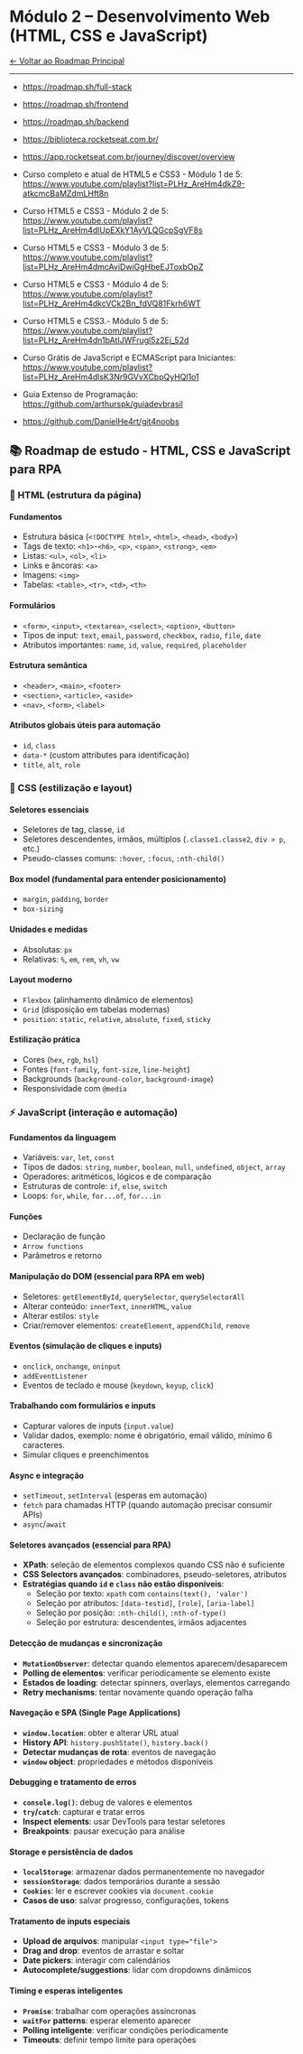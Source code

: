 # Módulo 2 – Desenvolvimento Web (HTML, CSS e JavaScript)

[← Voltar ao Roadmap Principal](./README.md)

---

- https://roadmap.sh/full-stack
- https://roadmap.sh/frontend
- https://roadmap.sh/backend

- https://biblioteca.rocketseat.com.br/
- https://app.rocketseat.com.br/journey/discover/overview

- Curso completo e atual de HTML5 e CSS3 - Módulo 1 de 5: https://www.youtube.com/playlist?list=PLHz_AreHm4dkZ9-atkcmcBaMZdmLHft8n
- Curso HTML5 e CSS3 - Módulo 2 de 5: https://www.youtube.com/playlist?list=PLHz_AreHm4dlUpEXkY1AyVLQGcpSgVF8s
- Curso HTML5 e CSS3 - Módulo 3 de 5: https://www.youtube.com/playlist?list=PLHz_AreHm4dmcAviDwiGgHbeEJToxbOpZ
- Curso HTML5 e CSS3 - Módulo 4 de 5: https://www.youtube.com/playlist?list=PLHz_AreHm4dkcVCk2Bn_fdVQ81Fkrh6WT
- Curso HTML5 e CSS3.- Módulo 5 de 5: https://www.youtube.com/playlist?list=PLHz_AreHm4dn1bAtIJWFrugl5z2Ej_52d
- Curso Grátis de JavaScript e ECMAScript para Iniciantes: https://www.youtube.com/playlist?list=PLHz_AreHm4dlsK3Nr9GVvXCbpQyHQl1o1


- Guia Extenso de Programação: https://github.com/arthurspk/guiadevbrasil
- https://github.com/DanielHe4rt/git4noobs

## 📚 Roadmap de estudo - HTML, CSS e JavaScript para RPA

### 📌 HTML (estrutura da página)

#### Fundamentos
- Estrutura básica (`<!DOCTYPE html>`, `<html>`, `<head>`, `<body>`)
- Tags de texto: `<h1>`-`<h6>`, `<p>`, `<span>`, `<strong>`, `<em>`
- Listas: `<ul>`, `<ol>`, `<li>`
- Links e âncoras: `<a>`
- Imagens: `<img>`
- Tabelas: `<table>`, `<tr>`, `<td>`, `<th>`

#### Formulários
- `<form>`, `<input>`, `<textarea>`, `<select>`, `<option>`, `<button>`
- Tipos de input: `text`, `email`, `password`, `checkbox`, `radio`, `file`, `date`
- Atributos importantes: `name`, `id`, `value`, `required`, `placeholder`

#### Estrutura semântica
- `<header>`, `<main>`, `<footer>`
- `<section>`, `<article>`, `<aside>`
- `<nav>`, `<form>`, `<label>`

#### Atributos globais úteis para automação
- `id`, `class`
- `data-*` (custom attributes para identificação)
- `title`, `alt`, `role`

### 🎨 CSS (estilização e layout)

#### Seletores essenciais
- Seletores de tag, classe, `id`
- Seletores descendentes, irmãos, múltiplos (`.classe1.classe2`, `div > p`, etc.)
- Pseudo-classes comuns: `:hover`, `:focus`, `:nth-child()`

#### Box model (fundamental para entender posicionamento)
- `margin`, `padding`, `border`
- `box-sizing`

#### Unidades e medidas
- Absolutas: `px`
- Relativas: `%`, `em`, `rem`, `vh`, `vw`

#### Layout moderno
- `Flexbox` (alinhamento dinâmico de elementos)
- `Grid` (disposição em tabelas modernas)
- `position`: `static`, `relative`, `absolute`, `fixed`, `sticky`

#### Estilização prática
- Cores (`hex`, `rgb`, `hsl`)
- Fontes (`font-family`, `font-size`, `line-height`)
- Backgrounds (`background-color`, `background-image`)
- Responsividade com `@media`

### ⚡ JavaScript (interação e automação)

#### Fundamentos da linguagem
- Variáveis: `var`, `let`, `const`
- Tipos de dados: `string`, `number`, `boolean`, `null`, `undefined`, `object`, `array`
- Operadores: aritméticos, lógicos e de comparação
- Estruturas de controle: `if`, `else`, `switch`
- Loops: `for`, `while`, `for...of`, `for...in`

#### Funções
- Declaração de função
- `Arrow functions`
- Parâmetros e retorno

#### Manipulação do DOM (essencial para RPA em web)
- Seletores: `getElementById`, `querySelector`, `querySelectorAll`
- Alterar conteúdo: `innerText`, `innerHTML`, `value`
- Alterar estilos: `style`
- Criar/remover elementos: `createElement`, `appendChild`, `remove`

#### Eventos (simulação de cliques e inputs)
- `onclick`, `onchange`, `oninput`
- `addEventListener`
- Eventos de teclado e mouse (`keydown`, `keyup`, `click`)

#### Trabalhando com formulários e inputs
- Capturar valores de inputs (`input.value`)
- Validar dados, exemplo: nome é obrigatório, email válido, mínimo 6 caracteres.
- Simular cliques e preenchimentos

#### Async e integração
- `setTimeout`, `setInterval` (esperas em automação)
- `fetch` para chamadas HTTP (quando automação precisar consumir APIs)
- `async`/`await`

#### Seletores avançados (essencial para RPA)
- **XPath**: seleção de elementos complexos quando CSS não é suficiente
- **CSS Selectors avançados**: combinadores, pseudo-seletores, atributos
- **Estratégias quando `id` e `class` não estão disponíveis**:
  - Seleção por texto: `xpath` com `contains(text(), 'valor')`
  - Seleção por atributos: `[data-testid]`, `[role]`, `[aria-label]`
  - Seleção por posição: `:nth-child()`, `:nth-of-type()`
  - Seleção por estrutura: descendentes, irmãos adjacentes

#### Detecção de mudanças e sincronização
- **`MutationObserver`**: detectar quando elementos aparecem/desaparecem
- **Polling de elementos**: verificar periodicamente se elemento existe
- **Estados de loading**: detectar spinners, overlays, elementos carregando
- **Retry mechanisms**: tentar novamente quando operação falha

#### Navegação e SPA (Single Page Applications)
- **`window.location`**: obter e alterar URL atual
- **History API**: `history.pushState()`, `history.back()`
- **Detectar mudanças de rota**: eventos de navegação
- **`window` object**: propriedades e métodos disponíveis

#### Debugging e tratamento de erros
- **`console.log()`**: debug de valores e elementos
- **`try`/`catch`**: capturar e tratar erros
- **Inspect elements**: usar DevTools para testar seletores
- **Breakpoints**: pausar execução para análise

#### Storage e persistência de dados
- **`localStorage`**: armazenar dados permanentemente no navegador
- **`sessionStorage`**: dados temporários durante a sessão
- **`Cookies`**: ler e escrever cookies via `document.cookie`
- **Casos de uso**: salvar progresso, configurações, tokens

#### Tratamento de inputs especiais
- **Upload de arquivos**: manipular `<input type="file">`
- **Drag and drop**: eventos de arrastar e soltar
- **Date pickers**: interagir com calendários
- **Autocomplete/suggestions**: lidar com dropdowns dinâmicos

#### Timing e esperas inteligentes
- **`Promise`**: trabalhar com operações assíncronas
- **`waitFor` patterns**: esperar elemento aparecer
- **Polling inteligente**: verificar condições periodicamente
- **Timeouts**: definir tempo limite para operações


